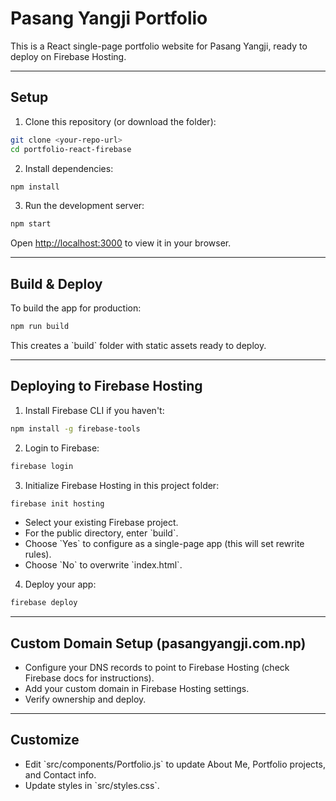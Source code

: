 # Pasang Yangji Portfolio

This is a React single-page portfolio website for Pasang Yangji, ready to deploy on Firebase Hosting.

---

## Setup

1. Clone this repository (or download the folder):

```bash
git clone <your-repo-url>
cd portfolio-react-firebase
```

2. Install dependencies:

```bash
npm install
```

3. Run the development server:

```bash
npm start
```

Open [http://localhost:3000](http://localhost:3000) to view it in your browser.

---

## Build & Deploy

To build the app for production:

```bash
npm run build
```

This creates a \`build\` folder with static assets ready to deploy.

---

## Deploying to Firebase Hosting

1. Install Firebase CLI if you haven't:

```bash
npm install -g firebase-tools
```

2. Login to Firebase:

```bash
firebase login
```

3. Initialize Firebase Hosting in this project folder:

```bash
firebase init hosting
```

- Select your existing Firebase project.
- For the public directory, enter \`build\`.
- Choose \`Yes\` to configure as a single-page app (this will set rewrite rules).
- Choose \`No\` to overwrite \`index.html\`.

4. Deploy your app:

```bash
firebase deploy
```

---

## Custom Domain Setup (pasangyangji.com.np)

- Configure your DNS records to point to Firebase Hosting (check Firebase docs for instructions).
- Add your custom domain in Firebase Hosting settings.
- Verify ownership and deploy.

---

## Customize

- Edit \`src/components/Portfolio.js\` to update About Me, Portfolio projects, and Contact info.
- Update styles in \`src/styles.css\`.
